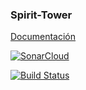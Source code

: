 ### Spirit-Tower
[Documentación](https://github.com/SimonFV/Spirit-Tower/wiki)

[![SonarCloud](https://sonarcloud.io/images/project_badges/sonarcloud-white.svg)](https://sonarcloud.io/dashboard?id=SimonFV_Spirit-Tower)

[![Build Status](https://travis-ci.com/SimonFV/Spirit-Tower.svg?branch=master)](https://travis-ci.com/SimonFV/Spirit-Tower)
